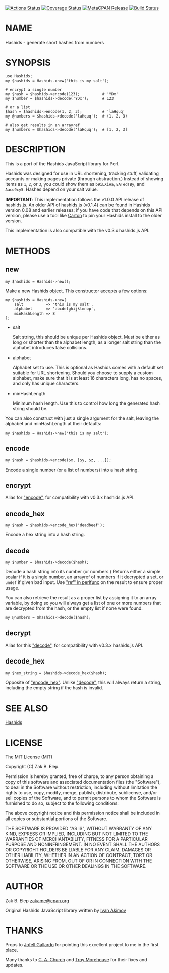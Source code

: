 [![Actions Status](https://github.com/zakame/hashids.pm/workflows/Test%20on%20latest%20supported%20Perls/badge.svg)](https://github.com/zakame/hashids.pm/actions) [![Coverage Status](https://img.shields.io/coveralls/zakame/hashids.pm/master.svg?style=flat)](https://coveralls.io/r/zakame/hashids.pm?branch=master) [![MetaCPAN Release](https://badge.fury.io/pl/Hashids.svg)](https://metacpan.org/release/Hashids) [![Build Status](https://img.shields.io/appveyor/ci/zakame/hashids-pm/master.svg?logo=appveyor)](https://ci.appveyor.com/project/zakame/hashids-pm/branch/master)
# NAME

Hashids - generate short hashes from numbers

# SYNOPSIS

    use Hashids;
    my $hashids = Hashids->new('this is my salt');

    # encrypt a single number
    my $hash = $hashids->encode(123);          # 'YDx'
    my $number = $hashids->decode('YDx');      # 123

    # or a list
    $hash = $hashids->encode(1, 2, 3);         # 'laHquq'
    my @numbers = $hashids->decode('laHquq');  # (1, 2, 3)

    # also get results in an arrayref
    my $numbers = $hashids->decode('laHquq');  # [1, 2, 3]

# DESCRIPTION

This is a port of the Hashids JavaScript library for Perl.

Hashids was designed for use in URL shortening, tracking stuff,
validating accounts or making pages private (through abstraction.)
Instead of showing items as `1`, `2`, or `3`, you could show them as
`b9iLXiAa`, `EATedTBy`, and `Aaco9cy5`.  Hashes depend on your salt
value.

**IMPORTANT**: This implementation follows the v1.0.0 API release of
hashids.js.  An older API of hashids.js (v0.1.4) can be found in Hashids
version 0.08 and earlier releases; if you have code that depends on this
API version, please use a tool like [Carton](https://metacpan.org/pod/Carton) to pin your Hashids
install to the older version.

This implementation is also compatible with the v0.3.x hashids.js API.

# METHODS

## new

    my $hashids = Hashids->new();

Make a new Hashids object.  This constructor accepts a few options:

    my $hashids = Hashids->new(
        salt          => 'this is my salt',
        alphabet      => 'abcdefghijklmnop',
        minHashLength => 8
    );

- salt

    Salt string, this should be unique per Hashids object.  Must be either
    as long or shorter than the alphabet length, as a longer salt string
    than the alphabet introduces false collisions.

- alphabet

    Alphabet set to use.  This is optional as Hashids comes with a default
    set suitable for URL shortening.  Should you choose to supply a custom
    alphabet, make sure that it is at least 16 characters long, has no
    spaces, and only has unique characters.

- minHashLength

    Minimum hash length.  Use this to control how long the generated hash
    string should be.

You can also construct with just a single argument for the salt, leaving
the alphabet and minHashLength at their defaults:

    my $hashids = Hashids->new('this is my salt');

## encode

    my $hash = $hashids->encode($x, [$y, $z, ...]);

Encode a single number (or a list of numbers) into a hash string.

## encrypt

Alias for ["encode"](#encode), for compatibility with v0.3.x hashids.js API.

## encode\_hex

    my $hash = $hashids->encode_hex('deadbeef');

Encode a hex string into a hash string.

## decode

    my $number = $hashids->decode($hash);

Decode a hash string into its number (or numbers.)  Returns either a
simple scalar if it is a single number, an arrayref of numbers if it
decrypted a set, or `undef` if given bad input.  Use ["ref" in perlfunc](https://metacpan.org/pod/perlfunc#ref) on
the result to ensure proper usage.

You can also retrieve the result as a proper list by assigning it to an
array variable, by doing so you will always get a list of one or more
numbers that are decrypted from the hash, or the empty list if none were
found:

    my @numbers = $hashids->decode($hash);

## decrypt

Alias for this ["decode"](#decode), for compatibility with v0.3.x hashids.js API.

## decode\_hex

    my $hex_string = $hashids->decode_hex($hash);

Opposite of ["encode\_hex"](#encode_hex).  Unlike ["decode"](#decode), this will always return
a string, including the empty string if the hash is invalid.

# SEE ALSO

[Hashids](http://www.hashids.org)

# LICENSE

The MIT License (MIT)

Copyright (C) Zak B. Elep.

Permission is hereby granted, free of charge, to any person obtaining a
copy of this software and associated documentation files (the
"Software"), to deal in the Software without restriction, including
without limitation the rights to use, copy, modify, merge, publish,
distribute, sublicense, and/or sell copies of the Software, and to
permit persons to whom the Software is furnished to do so, subject to
the following conditions:

The above copyright notice and this permission notice shall be included
in all copies or substantial portions of the Software.

THE SOFTWARE IS PROVIDED "AS IS", WITHOUT WARRANTY OF ANY KIND, EXPRESS
OR IMPLIED, INCLUDING BUT NOT LIMITED TO THE WARRANTIES OF
MERCHANTABILITY, FITNESS FOR A PARTICULAR PURPOSE AND
NONINFRINGEMENT. IN NO EVENT SHALL THE AUTHORS OR COPYRIGHT HOLDERS BE
LIABLE FOR ANY CLAIM, DAMAGES OR OTHER LIABILITY, WHETHER IN AN ACTION
OF CONTRACT, TORT OR OTHERWISE, ARISING FROM, OUT OF OR IN CONNECTION
WITH THE SOFTWARE OR THE USE OR OTHER DEALINGS IN THE SOFTWARE.

# AUTHOR

Zak B. Elep <zakame@cpan.org>

Original Hashids JavaScript library written by [Ivan
Akimov](http://twitter.com/ivanakimov)

# THANKS

Props to [Jofell Gallardo](http://twitter.com/jofell) for pointing this
excellent project to me in the first place.

Many thanks to [C. A. Church](https://github.com/thisdroneeatspeople)
and [Troy Morehouse](https://github.com/tmorehouse) for their fixes and
updates.
